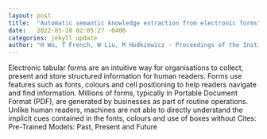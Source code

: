 ```yaml
---
layout: post
title:  "Automatic semantic knowledge extraction from electronic forms"
date:   2022-05-28 02:05:27 -0400
categories: jekyll update
author: "H Wu, T French, W Liu, M Hodkiewicz - Proceedings of the Institution of Mechanical , 2022"
---
```

Electronic tabular forms are an intuitive way for organisations to collect, present and store structured information for human readers. Forms use features such as fonts, colours and cell positioning to help readers navigate and find information. Millions of forms, typically in Portable Document Format (PDF), are generated by businesses as part of routine operations. Unlike human readers, machines are not able to directly  understand the implicit cues contained in the fonts, colours and use of boxes without  Cites: Pre-Trained Models: Past, Present and Future